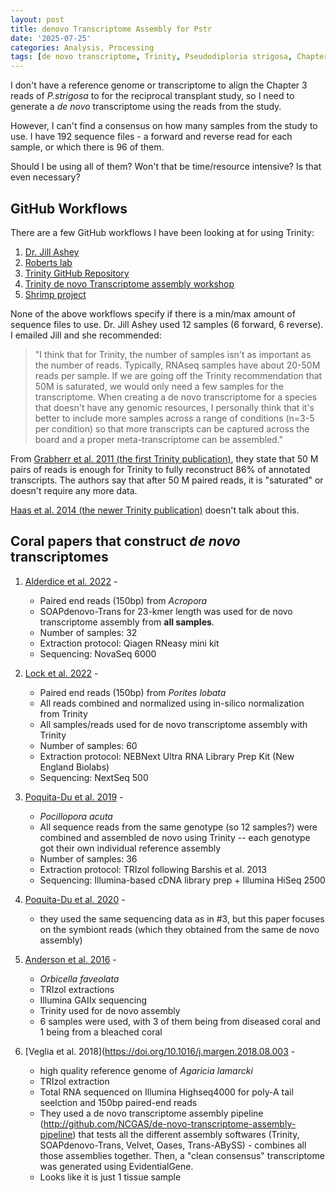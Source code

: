 ```yaml
---
layout: post
title: denovo Transcriptome Assembly for Pstr
date: '2025-07-25'
categories: Analysis, Processing
tags: [de novo transcriptome, Trinity, Pseudodiploria strigosa, Chapter 3 Reciprocal Transplant]
---
```


I don't have a reference genome or transcriptome to align the Chapter 3 reads of *P.strigosa* to for the reciprocal transplant study, so I need to generate a *de novo* transcriptome using the reads from the study.

However, I can't find a consensus on how many samples from the study to use. I have 192 sequence files - a forward and reverse read for each sample, or which there is 96 of them. 

Should I be using all of them? Won't that be time/resource intensive? Is that even necessary?

## GitHub Workflows
There are a few GitHub workflows I have been looking at for using Trinity:
1) [Dr. Jill Ashey](https://github.com/hputnam/Apulchra_genome/blob/main/RNA_Seq_Info/2023-08-31-Acropora-pulchra-denovo-transcriptome.md)
2) [Roberts lab](https://robertslab.github.io/resources/bio_Transcriptome-assembly/)
3) [Trinity GitHub Repository](https://github.com/trinityrnaseq/trinityrnaseq/wiki/Transcriptome-Assembly-Quality-Assessment)
4) [Trinity de novo Transcriptome assembly workshop](https://github.com/trinityrnaseq/RNASeq_Trinity_Tuxedo_Workshop/wiki/Trinity-De-novo-Transcriptome-Assembly-Workshop)
5) [Shrimp project](https://github.com/MaineINBRE/Trinity2.8.4Marconi/blob/master/assembly.md)

None of the above workflows specify if there is a min/max amount of sequence files to use. Dr. Jill Ashey used 12 samples (6 forward, 6 reverse). I emailed Jill and she recommended: 
> "I think that for Trinity, the number of samples isn't as important as the number of reads. Typically, RNAseq samples have about 20-50M reads per sample. If we are going off the Trinity recommendation that 50M is saturated, we would only need a few samples for the transcriptome. When creating a de novo transcriptome for a species that doesn't have any genomic resources, I personally think that it's better to include more samples across a range of conditions (n=3-5 per condition) so that more transcripts can be captured across the board and a proper meta-transcriptome can be assembled."

From [Grabherr et al. 2011 (the first Trinity publication)](https://www.nature.com/articles/nbt.1883#MOESM13), they state that 50 M pairs of reads is enough for Trinity to fully reconstruct 86% of annotated transcripts. The authors say that after 50 M paired reads, it is "saturated" or doesn't require any more data. 

[Haas et al. 2014 (the newer Trinity publication)](https://pmc.ncbi.nlm.nih.gov/articles/PMC3875132/) doesn't talk about this. 

## Coral papers that construct *de novo* transcriptomes

1. [Alderdice et al. 2022](https://www.nature.com/articles/s41598-022-22604-3) -
   - Paired end reads (150bp) from *Acropora*
   - SOAPdenovo-Trans for 23-kmer length was used for de novo transcriptome assembly from **all samples**.
   - Number of samples: 32
   - Extraction protocol: Qiagen RNeasy mini kit 
   - Sequencing: NovaSeq 6000

2. [Lock et al. 2022](https://onlinelibrary.wiley.com/doi/full/10.1002/ece3.9345) - 
   - Paired end reads (150bp) from *Porites lobata*
   - All reads combined and normalized using in-silico normalization from Trinity
   - All samples/reads used for de novo transcriptome assembly with Trinity
   - Number of samples: 60
   - Extraction protocol: NEBNext Ultra RNA Library Prep Kit (New England Biolabs)
   - Sequencing: NextSeq 500

3. [Poquita-Du et al. 2019](https://doi.org/10.3389/fmars.2019.00121) -
   - *Pocillopora acuta*
   - All sequence reads from the same genotype (so 12 samples?) were combined and assembled de novo using Trinity -- each genotype got their own individual reference assembly
   - Number of samples: 36
   - Extraction protocol: TRIzol following Barshis et al. 2013
   - Sequencing: Illumina-based cDNA library prep + Illumina HiSeq 2500

4. [Poquita-Du et al. 2020](https://doi.org/10.1007/s00338-020-01902-0) -
   - they used the same sequencing data as in #3, but this paper focuses on the symbiont reads (which they obtained from the same de novo assembly)

5. [Anderson et al. 2016](http://dx.doi.org/10.7717/peerj.1616) -
   - *Orbicella faveolata*
   - TRIzol extractions
   - Illumina GAIIx sequencing
   - Trinity used for de novo assembly
   - 6 samples were used, with 3 of them being from diseased coral and 1 being from a bleached coral

6. [Veglia et al. 2018](https://doi.org/10.1016/j.margen.2018.08.003 - 
   - high quality reference genome of *Agaricia lamarcki*
   - TRIzol extraction
   - Total RNA sequenced on Illumina Highseq4000 for poly-A tail seelction and 150bp paired-end reads
   - They used a de novo transcriptome assembly pipeline (http://github.com/NCGAS/de-novo-transcriptome-assembly-pipeline) that tests all the different assembly softwares (Trinity, SOAPdenovo-Trans, Velvet, Oases, Trans-ABySS) - combines all those assemblies together. Then, a "clean consensus" transcriptome was generated using EvidentialGene.
   - Looks like it is just 1 tissue sample




   



